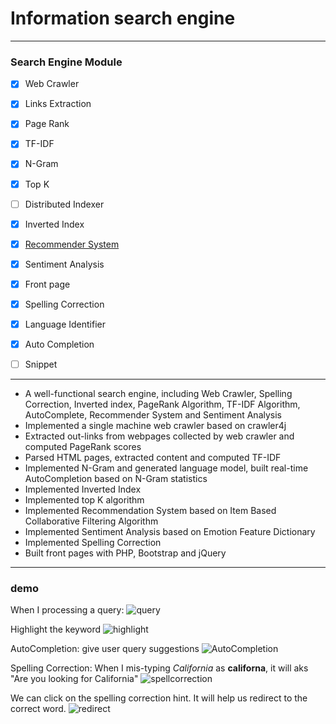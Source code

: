 # Information search engine
---
### Search Engine Module

- [x] Web Crawler
- [x] Links Extraction
- [x] Page Rank
- [x] TF-IDF
- [x] N-Gram
- [x] Top K
- [ ] Distributed Indexer
- [x] Inverted Index
- [x] [Recommender System](https://github.com/ZhangShiqiu1993/recommender_system)
- [x] Sentiment Analysis
- [x] Front page
- [x] Spelling Correction
- [x] Language Identifier
- [x] Auto Completion
- [ ] Snippet


---
* A well-functional search engine, including Web Crawler, Spelling Correction, Inverted index, PageRank Algorithm, TF-IDF Algorithm, AutoComplete, Recommender System and Sentiment Analysis
* Implemented a single machine web crawler based on crawler4j
* Extracted out-links from webpages collected by web crawler and computed PageRank scores
* Parsed HTML pages, extracted content and computed TF-IDF
* Implemented N-Gram and generated language model, built real-time AutoCompletion based on N-Gram statistics
* Implemented Inverted Index
* Implemented top K algorithm
* Implemented Recommendation System based on Item Based Collaborative Filtering Algorithm
* Implemented Sentiment Analysis based on Emotion Feature Dictionary
* Implemented Spelling Correction
* Built front pages with PHP, Bootstrap and jQuery

---
### demo

When I processing a query:
![query](https://github.com/ZhangShiqiu1993/search_engine/blob/master/demo/query.png?raw=true)

Highlight the keyword
![highlight](https://github.com/ZhangShiqiu1993/search_engine/blob/master/demo/query_highlight.png?raw=true)

AutoCompletion: give user query suggestions
![AutoCompletion](https://github.com/ZhangShiqiu1993/search_engine/blob/master/demo/autocomplete.png?raw=true)

Spelling Correction: When I mis-typing *California* as **californa**, it will aks "Are you looking for California"
![spellcorrection](https://github.com/ZhangShiqiu1993/search_engine/blob/master/demo/spellcorrection.png?raw=true)

We can click on the spelling correction hint. It will help us redirect to the correct word.
![redirect](https://github.com/ZhangShiqiu1993/search_engine/blob/master/demo/redirect.png?raw=true)
